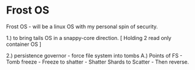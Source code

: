 Frost OS
=======

Frost OS - will be a linux OS with my personal spin of security. 

1.) to bring tails OS in a snappy-core direction. [ Holding 2 read only container OS ] 

2.) persistence governor - force file system into tombs
	A.) Points of FS
		- Tomb freeze 
		- Freeze to shatter
		- Shatter Shards to Scatter
		- Then reverse. 



